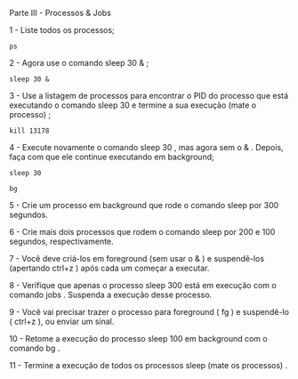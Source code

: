 Parte III - Processos & Jobs

1 - Liste todos os processos;

    ps

2 - Agora use o comando sleep 30 & ;

    sleep 30 &

3 - Use a listagem de processos para encontrar o PID do processo que está executando o comando sleep 30 e termine a sua execução (mate o processo) ;

    kill 13178

4 - Execute novamente o comando sleep 30 , mas agora sem o & . Depois, faça com que ele continue executando em background;

    sleep 30

    bg

5 - Crie um processo em background que rode o comando sleep por 300 segundos.

6 - Crie mais dois processos que rodem o comando sleep por 200 e 100 segundos, respectivamente.

    

7 - Você deve criá-los em foreground (sem usar o & ) e suspendê-los (apertando ctrl+z ) após cada um começar a executar.

8 - Verifique que apenas o processo sleep 300 está em execução com o comando jobs . Suspenda a execução desse processo.

9 - Você vai precisar trazer o processo para foreground ( fg ) e suspendê-lo ( ctrl+z ), ou enviar um sinal.

10 - Retome a execução do processo sleep 100 em background com o comando bg .

11 - Termine a execução de todos os processos sleep (mate os processos) .